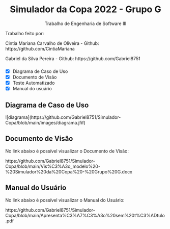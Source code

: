 <h1 align="center"> Simulador da Copa 2022 - Grupo G</h1>

<p align="center">Trabalho de Engenharia de Software III</p>

<p> Trabalho feito por: </p>
<p> Cintia Mariana Carvalho de Oliveira - Github: https://github.com/CintiaMariana </p>
<p> Gabriel da Silva Pereira - Github: https://github.com/Gabriel8751 </p>

### 
- [x] Diagrama de Caso de Uso
- [x] Documento de Visão
- [x] Teste Automatizado
- [x] Manual do usuário

<h2> Diagrama de Caso de Uso</h2>
![diagrama](https://github.com/Gabriel8751/Simulador-Copa/blob/main/images/diagrama.jfif)

<h2> Documento de Visão </h2>
<p> No link abaixo é possível visualizar o Documento de Visão:</p>
https://github.com/Gabriel8751/Simulador-Copa/blob/main/Vis%C3%A3o_modelo%20-%20Simulador%20da%20Copa%20-%20Grupo%20G.docx

<h2> Manual do Usuário</h2>
<p> No link abaixo é possível visualizar o Manual do Usuário:</p>
https://github.com/Gabriel8751/Simulador-Copa/blob/main/Apresenta%C3%A7%C3%A3o%20sem%20t%C3%ADtulo.pdf

